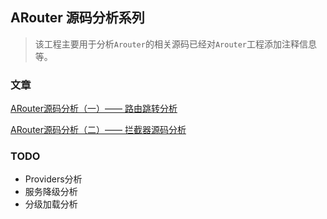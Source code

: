 ## ARouter 源码分析系列


> 该工程主要用于分析`Arouter`的相关源码已经对`Arouter`工程添加注释信息等。


### 文章

[ARouter源码分析（一）—— 路由跳转分析](https://mahao.blog.csdn.net/article/details/89493063)

[ARouter源码分析（二）—— 拦截器源码分析](https://mahao.blog.csdn.net/article/details/89513229)

### TODO 

- Providers分析
- 服务降级分析
- 分级加载分析

